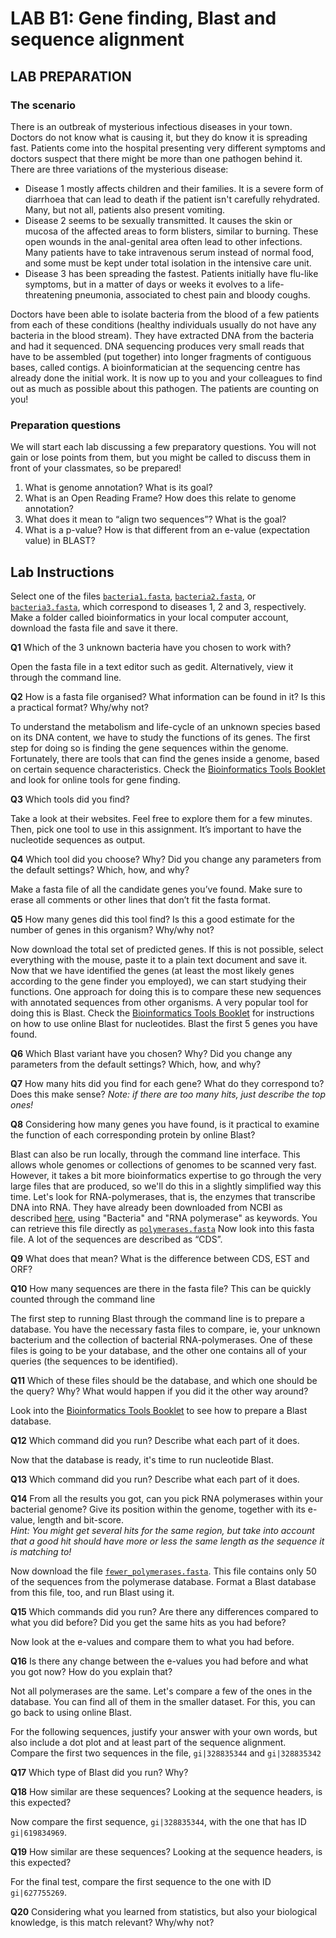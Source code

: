 # LAB B1: Gene finding, Blast and sequence alignment

## LAB PREPARATION

### The scenario

There is an outbreak of mysterious infectious diseases in your town. Doctors do not know
what is causing it, but they do know it is spreading fast. Patients come into the hospital
presenting very different symptoms and doctors suspect that there might be more than one
pathogen behind it. There are three variations of the mysterious disease:

* Disease 1 mostly affects children and their families. It is a severe form of diarrhoea that can
lead to death if the patient isn't carefully rehydrated. Many, but not all, patients also present
vomiting.
* Disease 2 seems to be sexually transmitted. It causes the skin or mucosa of the affected
areas to form blisters, similar to burning. These open wounds in the anal-genital area often
lead to other infections. Many patients have to take intravenous serum instead of normal food,
and some must be kept under total isolation in the intensive care unit.
* Disease 3 has been spreading the fastest. Patients initially have flu-like symptoms, but in a
matter of days or weeks it evolves to a life-threatening pneumonia, associated to chest pain
and bloody coughs.  

Doctors have been able to isolate bacteria from the blood of a few patients from each of these
conditions (healthy individuals usually do not have any bacteria in the blood stream). They
have extracted DNA from the bacteria and had it sequenced. DNA sequencing produces very
small reads that have to be assembled (put together) into longer fragments of contiguous
bases, called contigs. A bioinformatician at the sequencing centre has already done the initial
work. It is now up to you and your colleagues to find out as much as possible about this
pathogen. The patients are counting on you!

### Preparation questions

We will start each lab discussing a few preparatory questions. You will not gain or lose points
from them, but you might be called to discuss them in front of your classmates, so be
prepared!

1. What is genome annotation? What is its goal?
1. What is an Open Reading Frame? How does this relate to genome annotation?
1. What does it mean to “align two sequences”? What is the goal?
1. What is a p-value? How is that different from an e-value (expectation value) in BLAST?

## Lab Instructions

Select one of the files [`bacteria1.fasta`](bacteria1.fasta), [`bacteria2.fasta`](bacteria2.fasta), or [`bacteria3.fasta`](bacteria3.fasta), which
correspond to diseases 1, 2 and 3, respectively. Make a folder called bioinformatics in your
local computer account, download the fasta file and save it there.  

**Q1** Which of the 3 unknown bacteria have you chosen to work with?

Open the fasta file in a text editor such as gedit. Alternatively, view it through the command
line.

**Q2** How is a fasta file organised? What information can be found in it? Is this a practical format? Why/why not?

To understand the metabolism and life-cycle of an unknown species based on its DNA
content, we have to study the functions of its genes. The first step for doing so is finding the
gene sequences within the genome. Fortunately, there are tools that can find the genes inside
a genome, based on certain sequence characteristics. Check the [Bioinformatics Tools Booklet](../biotoolsbooklet.md)
and look for online tools for gene finding.

**Q3** Which tools did you find?

Take a look at their websites. Feel free to explore them for a few minutes. Then, pick one tool
to use in this assignment. It’s important to have the nucleotide sequences as output.

**Q4** Which tool did you choose? Why? Did you change any parameters from the default
settings? Which, how, and why?

Make a fasta file of all the candidate genes you’ve found. Make sure to erase all comments or
other lines that don’t fit the fasta format.

**Q5** How many genes did this tool find? Is this a good estimate for the number of genes in
this organism? Why/why not?

Now download the total set of predicted genes. If this is not possible, select everything with
the mouse, paste it to a plain text document and save it.
Now that we have identified the genes (at least the most likely genes according to the gene
finder you employed), we can start studying their functions. One approach for doing this is to
compare these new sequences with annotated sequences from other organisms. A very popular
tool for doing this is Blast. Check the [Bioinformatics Tools Booklet](../biotoolsbooklet.md) for instructions on how to
use online Blast for nucleotides. Blast the first 5 genes you have found.

**Q6** Which Blast variant have you chosen? Why? Did you change any parameters from the
default settings? Which, how, and why?

**Q7** How many hits did you find for each gene? What do they correspond to? Does this
make sense?
_Note: if there are too many hits, just describe the top ones!_

**Q8** Considering how many genes you have found, is it practical to examine the function of
each corresponding protein by online Blast?

Blast can also be run locally, through the command line interface. This allows whole genomes
or collections of genomes to be scanned very fast. However, it takes a bit more bioinformatics
expertise to go through the very large files that are produced, so we'll do this in a slightly
simplified way this time. Let's look for RNA-polymerases, that is, the enzymes that transcribe
DNA into RNA. They have already been downloaded from NCBI as described [here](https://www.youtube.com/watch?v=OC74-DpkWjE), using "Bacteria" and "RNA polymerase" as keywords. You can retrieve this file directly as [`polymerases.fasta`](polymerases.fasta)
Now look into this fasta file. A lot of the sequences are described as “CDS”.

**Q9** What does that mean? What is the difference between CDS, EST and ORF?

**Q10** How many sequences are there in the fasta file? This can be quickly counted through
the command line

The first step to running Blast through the command line is to prepare a database. You have
the necessary fasta files to compare, ie, your unknown bacterium and the collection of
bacterial RNA-polymerases. One of these files is going to be your database, and the other
one contains all of your queries (the sequences to be identified).

**Q11** Which of these files should be the database, and which one should be the query?
Why? What would happen if you did it the other way around?

Look into the [Bioinformatics Tools Booklet](../biotoolsbooklet.md) to see how to prepare a Blast database.

**Q12** Which command did you run? Describe what each part of it does.

Now that the database is ready, it's time to run nucleotide Blast.

**Q13** Which command did you run? Describe what each part of it does.

**Q14** From all the results you got, can you pick RNA polymerases within your bacterial
genome? Give its position within the genome, together with its e-value, length and bit-score.  
_Hint: You might get several hits for the same region, but take into account that a good hit
should have more or less the same length as the sequence it is matching to!_

Now download the file [`fewer_polymerases.fasta`](fewer_polymerases.fasta). This file contains only 50 of the
sequences from the polymerase database. Format a Blast database from this file, too, and
run Blast using it.  

**Q15** Which commands did you run? Are there any differences compared to what you did
before? Did you get the same hits as you had before?

Now look at the e-values and compare them to what you had before.

**Q16** Is there any change between the e-values you had before and what you got now? How
do you explain that?

Not all polymerases are the same. Let's compare a few of the ones in the database. You can
find all of them in the smaller dataset. For this, you can go back to using online Blast. 

For the following sequences, justify your answer with your own words, but also include a dot plot and
at least part of the sequence alignment.
Compare the first two sequences in the file, `gi|328835344` and `gi|328835342`

**Q17** Which type of Blast did you run? Why?

**Q18** How similar are these sequences? Looking at the sequence headers, is this expected?

Now compare the first sequence, `gi|328835344`, with the one that has ID `gi|619834969`.

**Q19** How similar are these sequences? Looking at the sequence headers, is this expected?

For the final test, compare the first sequence to the one with ID `gi|627755269`.

**Q20** Considering what you learned from statistics, but also your biological
knowledge, is this match relevant? Why/why not?
